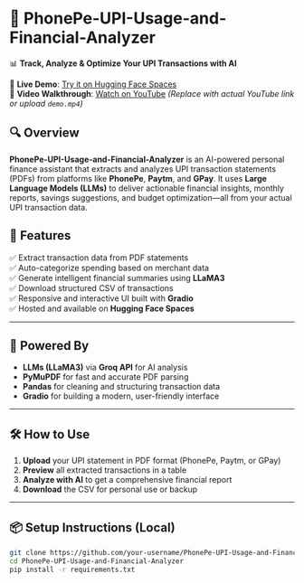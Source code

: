 # 💸 PhonePe-UPI-Usage-and-Financial-Analyzer

📊 **Track, Analyze & Optimize Your UPI Transactions with AI**

🔗 **Live Demo**: [Try it on Hugging Face Spaces](https://huggingface.co/spaces/Hemaperumal/PhonePe-UPI-Usage-and-Financial-Analyzer)  
🎥 **Video Walkthrough**: [Watch on YouTube](./demo.mp4) *(Replace with actual YouTube link or upload `demo.mp4`)*

## 🔍 Overview

**PhonePe-UPI-Usage-and-Financial-Analyzer** is an AI-powered personal finance assistant that extracts and analyzes UPI transaction statements (PDFs) from platforms like **PhonePe**, **Paytm**, and **GPay**. It uses **Large Language Models (LLMs)** to deliver actionable financial insights, monthly reports, savings suggestions, and budget optimization—all from your actual UPI transaction data.


## 🚀 Features

✅ Extract transaction data from PDF statements  
✅ Auto-categorize spending based on merchant data  
✅ Generate intelligent financial summaries using **LLaMA3**  
✅ Download structured CSV of transactions  
✅ Responsive and interactive UI built with **Gradio**  
✅ Hosted and available on **Hugging Face Spaces**

---

## 🧠 Powered By

- **LLMs (LLaMA3)** via **Groq API** for AI analysis
- **PyMuPDF** for fast and accurate PDF parsing
- **Pandas** for cleaning and structuring transaction data
- **Gradio** for building a modern, user-friendly interface

---

## 🛠 How to Use

1. **Upload** your UPI statement in PDF format (PhonePe, Paytm, or GPay)
2. **Preview** all extracted transactions in a table
3. **Analyze with AI** to get a comprehensive financial report
4. **Download** the CSV for personal use or backup

---

## 📦 Setup Instructions (Local)

```bash
git clone https://github.com/your-username/PhonePe-UPI-Usage-and-Financial-Analyzer.git
cd PhonePe-UPI-Usage-and-Financial-Analyzer
pip install -r requirements.txt
